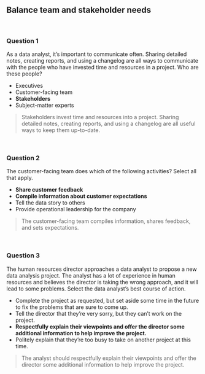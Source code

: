 ## Balance team and stakeholder needs

&nbsp;

### Question 1

As a data analyst, it’s important to communicate often. Sharing detailed notes, creating reports, and using a changelog are all ways to communicate with the people who have invested time and resources in a project. Who are these people?

* Executives
* Customer-facing team
* **Stakeholders**
* Subject-matter experts

> Stakeholders invest time and resources into a project. Sharing detailed notes, creating reports, and using a changelog are all useful ways to keep them up-to-date.

&nbsp;

### Question 2

The customer-facing team does which of the following activities? Select all that apply.

* **Share customer feedback**
* **Compile information about customer expectations**
* Tell the data story to others
* Provide operational leadership for the company

> The customer-facing team compiles information, shares feedback, and sets expectations.

&nbsp;

### Question 3

The human resources director approaches a data analyst to propose a new data analysis project. The analyst has a lot of experience in human resources and believes the director is taking the wrong approach, and it will lead to some problems. Select the data analyst’s best course of action.

* Complete the project as requested, but set aside some time in the future to fix the problems that are sure to come up.
* Tell the director that they’re very sorry, but they can’t work on the project.
* **Respectfully explain their viewpoints and offer the director some additional information to help improve the project.** 
* Politely explain that they’re too busy to take on another project at this time.

> The analyst should respectfully explain their viewpoints and offer the director some additional information to help improve the project. 
